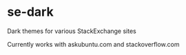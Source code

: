 # se-dark
Dark themes for various StackExchange sites

Currently works with askubuntu.com and stackoverflow.com
